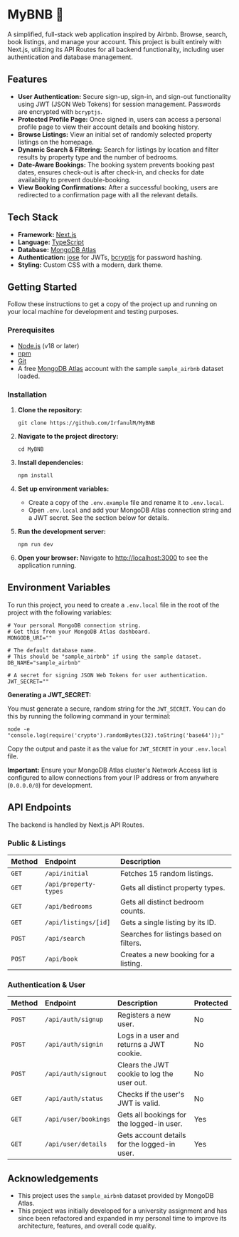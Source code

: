 # MyBNB 🏡

A simplified, full-stack web application inspired by Airbnb. Browse, search, book listings, and manage your account. This project is built entirely with Next.js, utilizing its API Routes for all backend functionality, including user authentication and database management.

## Features

* **User Authentication:** Secure sign-up, sign-in, and sign-out functionality using JWT (JSON Web Tokens) for session management. Passwords are encrypted with `bcryptjs`.
* **Protected Profile Page:** Once signed in, users can access a personal profile page to view their account details and booking history.
* **Browse Listings:** View an initial set of randomly selected property listings on the homepage.
* **Dynamic Search & Filtering:** Search for listings by location and filter results by property type and the number of bedrooms.
* **Date-Aware Bookings:** The booking system prevents booking past dates, ensures check-out is after check-in, and checks for date availability to prevent double-booking.
* **View Booking Confirmations:** After a successful booking, users are redirected to a confirmation page with all the relevant details.

## Tech Stack

* **Framework:** [Next.js](https://nextjs.org/)
* **Language:** [TypeScript](https://www.typescriptlang.org/)
* **Database:** [MongoDB Atlas](https://www.mongodb.com/atlas)
* **Authentication:** [jose](https://github.com/panva/jose) for JWTs, [bcryptjs](https://github.com/dcodeIO/bcrypt.js) for password hashing.
* **Styling:** Custom CSS with a modern, dark theme.

## Getting Started

Follow these instructions to get a copy of the project up and running on your local machine for development and testing purposes.

### Prerequisites

* [Node.js](https://nodejs.org/en/) (v18 or later)
* [npm](https://www.npmjs.com/)
* [Git](https://git-scm.com/)
* A free [MongoDB Atlas](https://www.mongodb.com/cloud/atlas/register) account with the sample `sample_airbnb` dataset loaded.

### Installation

1.  **Clone the repository:**

        git clone https://github.com/IrfanulM/MyBNB

2.  **Navigate to the project directory:**

        cd MyBNB

3.  **Install dependencies:**

        npm install

4.  **Set up environment variables:**
    * Create a copy of the `.env.example` file and rename it to `.env.local`.
    * Open `.env.local` and add your MongoDB Atlas connection string and a JWT secret. See the section below for details.

5.  **Run the development server:**

        npm run dev

6.  **Open your browser:** Navigate to [http://localhost:3000](http://localhost:3000) to see the application running.

## Environment Variables

To run this project, you need to create a `.env.local` file in the root of the project with the following variables:

    # Your personal MongoDB connection string.
    # Get this from your MongoDB Atlas dashboard.
    MONGODB_URI=""

    # The default database name.
    # This should be "sample_airbnb" if using the sample dataset.
    DB_NAME="sample_airbnb"

    # A secret for signing JSON Web Tokens for user authentication.
    JWT_SECRET=""

**Generating a JWT_SECRET:**

You must generate a secure, random string for the `JWT_SECRET`. You can do this by running the following command in your terminal:

    node -e "console.log(require('crypto').randomBytes(32).toString('base64'));"

Copy the output and paste it as the value for `JWT_SECRET` in your `.env.local` file.

**Important:** Ensure your MongoDB Atlas cluster's Network Access list is configured to allow connections from your IP address or from anywhere (`0.0.0.0/0`) for development.

## API Endpoints

The backend is handled by Next.js API Routes.

### Public & Listings

| Method | Endpoint              | Description                               |
| :----- | :-------------------- | :---------------------------------------- |
| `GET`  | `/api/initial`        | Fetches 15 random listings.               |
| `GET`  | `/api/property-types` | Gets all distinct property types.         |
| `GET`  | `/api/bedrooms`       | Gets all distinct bedroom counts.         |
| `GET`  | `/api/listings/[id]`  | Gets a single listing by its ID.          |
| `POST` | `/api/search`         | Searches for listings based on filters.   |
| `POST` | `/api/book`           | Creates a new booking for a listing.      |

### Authentication & User

| Method | Endpoint             | Description                               | Protected |
| :----- | :------------------- | :---------------------------------------- | :-------- |
| `POST` | `/api/auth/signup`   | Registers a new user.                     | No        |
| `POST` | `/api/auth/signin`   | Logs in a user and returns a JWT cookie.  | No        |
| `POST` | `/api/auth/signout`  | Clears the JWT cookie to log the user out.| No        |
| `GET`  | `/api/auth/status`   | Checks if the user's JWT is valid.        | No        |
| `GET`  | `/api/user/bookings` | Gets all bookings for the logged-in user. | Yes       |
| `GET`  | `/api/user/details`  | Gets account details for the logged-in user. | Yes       |

## Acknowledgements

* This project uses the `sample_airbnb` dataset provided by MongoDB Atlas.
* This project was initially developed for a university assignment and has since been refactored and expanded in my personal time to improve its architecture, features, and overall code quality.